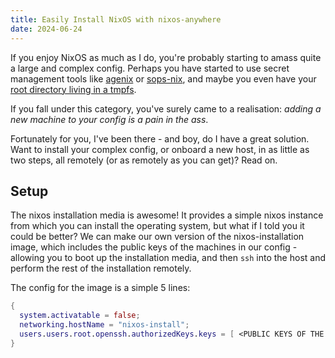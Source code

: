```yaml
---
title: Easily Install NixOS with nixos-anywhere
date: 2024-06-24
---
```


If you enjoy NixOS as much as I do, you're probably starting to amass quite a large and complex config. Perhaps you have started to use secret management tools like [agenix](https://github.com/ryantm/agenix) or [sops-nix](https://github.com/Mic92/sops-nix), and maybe you even have your [root directory living in a tmpfs](https://grahamc.com/blog/erase-your-darlings/).

If you fall under this category, you've surely came to a realisation: *adding a new machine to your config is a pain in the ass*.

Fortunately for you, I've been there - and boy, do I have a great solution. Want to install your complex config, or onboard a new host, in as little as two steps, all remotely (or as remotely as you can get)? Read on.

## Setup

The nixos installation media is awesome! It provides a simple nixos instance from which you can install the operating system, but what if I told you it could be better? We can make our own version of the nixos-installation image, which includes the public keys of the machines in our config - allowing you to boot up the installation media, and then `ssh` into the host and perform the rest of the installation remotely.

The config for the image is a simple 5 lines:
```nix
{
  system.activatable = false;
  networking.hostName = "nixos-install";
  users.users.root.openssh.authorizedKeys.keys = [ <PUBLIC KEYS OF THE REMOTE HOST GO HERE> ];
}
```
